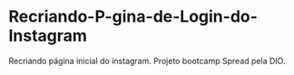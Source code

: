 # Recriando-P-gina-de-Login-do-Instagram
Recriando página inicial do instagram.  Projeto bootcamp Spread pela DIO.
